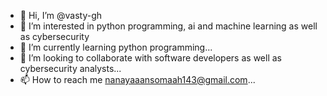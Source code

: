 - 👋 Hi, I’m @vasty-gh
- 👀 I’m interested in python programming, ai and machine learning as well as cybersecurity
- 🌱 I’m currently learning python programming...
- 💞️ I’m looking to collaborate with software developers as well as cybersecurity analysts...
- 📫 How to reach me nanayaaansomaah143@gmail.com...

<!---
vasty-gh/vasty-gh is a ✨ special ✨ repository because its `README.md` (this file) appears on your GitHub profile.
You can click the Preview link to take a look at your changes.
--->
